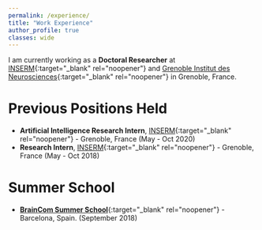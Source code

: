 ```yaml
---
permalink: /experience/
title: "Work Experience"
author_profile: true
classes: wide
---
```


I am currently working as a **Doctoral Researcher** at [INSERM](https://www.inserm.fr/en){:target="_blank" rel="noopener"} and [Grenoble Institut des Neurosciences](https://neurosciences.univ-grenoble-alpes.fr/en/){:target="_blank" rel="noopener"} in Grenoble, France. 

# Previous Positions Held

* **Artificial Intelligence Research Intern**, [INSERM](https://www.inserm.fr/en){:target="_blank" rel="noopener"} - Grenoble, France (May - Oct 2020)
* **Research Intern**, [INSERM](https://www.inserm.fr/en){:target="_blank" rel="noopener"} - Grenoble, France (May - Oct 2018)

# Summer School

* [**BrainCom Summer School**](http://www.braincom-project.eu/braincom-summer-school-in-barcelona/){:target="_blank" rel="noopener"} - Barcelona, Spain. (September 2018)
